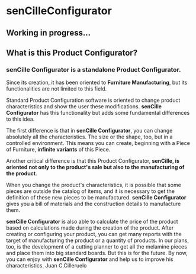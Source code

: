 # senCilleConfigurator

## Working in progress...

## What is this Product Configurator? 

### senCille Configurator is a standalone Product Configurator. 

Since its creation, it has been oriented to **Furniture Manufacturing**, but its functionalities are not limited to this field.

Standard Product Configuration software is oriented to change product characteristics and show the user these modifications. **senCille Configurator** has this functionality but adds some fundamental differences to this idea. 

The first difference is that in **senCille Configurator**, you can change absolutely all the characteristics. The size or the shape, too, but in a controlled environment. This means you can create, beginning with a Piece of Furniture, **infinite variants** of this Piece. 

Another critical difference is that this Product Configurator, **senCille, is oriented not only to the product's sale but also to the manufacturing of the product**. 

When you change the product's characteristics, it is possible that some pieces are outside the catalog of items, and it is necessary to get the definition of these new pieces to be manufactured. **senCille Configurator** gives you a bill of materials and the construction details to manufacture them. 


**senCille Configurator** is also able to calculate the price of the product based on calculations made during the creation of the product.
After creating or configuring your product, you can get many reports with the target of manufacturing the product or a quantity of products. 
In our plans, too, is the development of a cutting planner to get all the melamine pieces and place them into big standard boards. But this is for the future. 
By now, you can enjoy with **senCille Configurator** and help us to improve his characteristics. 
Juan C.Cilleruelo 


